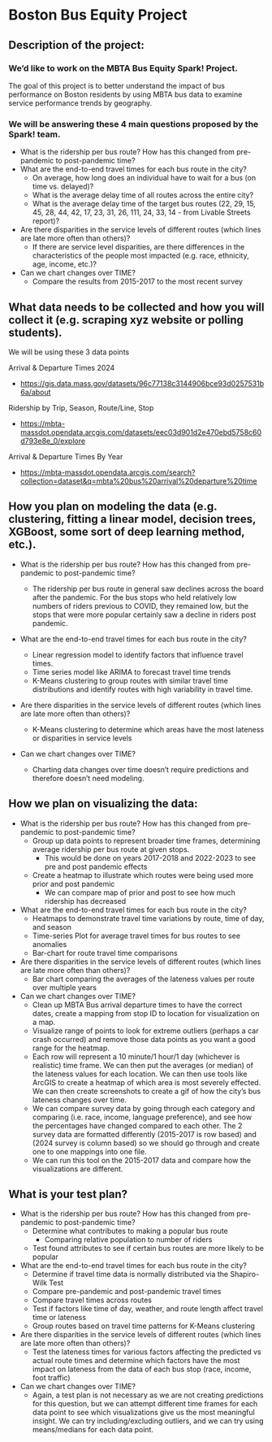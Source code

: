 # Boston Bus Equity Project

## Description of the project:

### We’d like to work on the MBTA Bus Equity Spark! Project.

The goal of this project is to better understand the impact of bus performance on Boston residents by using MBTA bus data to examine service performance trends by geography.

### We will be answering these 4 main questions proposed by the Spark! team.

- What is the ridership per bus route? How has this changed from pre-pandemic to post-pandemic time?
- What are the end-to-end travel times for each bus route in the city?
  - On average, how long does an individual have to wait for a bus (on time vs. delayed)?
  - What is the average delay time of all routes across the entire city?
  - What is the average delay time of the target bus routes (22, 29, 15, 45, 28, 44, 42, 17, 23, 31, 26, 111, 24, 33, 14 - from Livable Streets report)?
- Are there disparities in the service levels of different routes (which lines are late more often than others)?
  - If there are service level disparities, are there differences in the characteristics of the people most impacted (e.g. race, ethnicity, age, income, etc.)?
- Can we chart changes over TIME?
  - Compare the results from 2015-2017 to the most recent survey

## What data needs to be collected and how you will collect it (e.g. scraping xyz website or polling students).

We will be using these 3 data points

Arrival & Departure Times 2024

- https://gis.data.mass.gov/datasets/96c77138c3144906bce93d0257531b6a/about

Ridership by Trip, Season, Route/Line, Stop

- https://mbta-massdot.opendata.arcgis.com/datasets/eec03d901d2e470ebd5758c60d793e8e_0/explore

Arrival & Departure Times By Year

- https://mbta-massdot.opendata.arcgis.com/search?collection=dataset&q=mbta%20bus%20arrival%20departure%20time

## How you plan on modeling the data (e.g. clustering, fitting a linear model, decision trees, XGBoost, some sort of deep learning method, etc.).

- What is the ridership per bus route? How has this changed from pre-pandemic to post-pandemic time?
  - The ridership per bus route in general saw declines across the board after the pandemic. For the bus stops who held relatively low numbers of riders previous to COVID, they remained low, but the stops that were more popular certainly saw a decline in riders post pandemic.
- What are the end-to-end travel times for each bus route in the city?

  - Linear regression model to identify factors that influence travel times.
  - Time series model like ARIMA to forecast travel time trends
  - K-Means clustering to group routes with similar travel time distributions and identify routes with high variability in travel time.

- Are there disparities in the service levels of different routes (which lines are late more often than others)?
  - K-Means clustering to determine which areas have the most lateness or disparities in service levels
- Can we chart changes over TIME?
  - Charting data changes over time doesn’t require predictions and therefore doesn’t need modeling.

## How we plan on visualizing the data:

- What is the ridership per bus route? How has this changed from pre-pandemic to post-pandemic time?
  - Group up data points to represent broader time frames, determining average ridership per bus route at given stops.
    - This would be done on years 2017-2018 and 2022-2023 to see pre and post pandemic effects
  - Create a heatmap to illustrate which routes were being used more prior and post pandemic
    - We can compare map of prior and post to see how much ridership has decreased
- What are the end-to-end travel times for each bus route in the city?
  - Heatmaps to demonstrate travel time variations by route, time of day, and season
  - Time-series Plot for average travel times for bus routes to see anomalies
  - Bar-chart for route travel time comparisons
- Are there disparities in the service levels of different routes (which lines are late more often than others)?
  - Bar chart comparing the averages of the lateness values per route over multiple years
- Can we chart changes over TIME?
  - Clean up MBTA Bus arrival departure times to have the correct dates, create a mapping from stop ID to location for visualization on a map.
  - Visualize range of points to look for extreme outliers (perhaps a car crash occurred) and remove those data points as you want a good range for the heatmap.
  - Each row will represent a 10 minute/1 hour/1 day (whichever is realistic) time frame. We can then put the averages (or median) of the lateness values for each location. We can then use tools like ArcGIS to create a heatmap of which area is most severely effected. We can then create screenshots to create a gif of how the city’s bus lateness changes over time.
  - We can compare survey data by going through each category and comparing (i.e. race, income, language preference), and see how the percentages have changed compared to each other. The 2 survey data are formatted differently (2015-2017 is row based) and (2024 survey is column based) so we should go through and create one to one mappings into one file.
  - We can run this tool on the 2015-2017 data and compare how the visualizations are different.

## What is your test plan?

- What is the ridership per bus route? How has this changed from pre-pandemic to post-pandemic time?
  - Determine what contributes to making a popular bus route
    - Comparing relative population to number of riders
  - Test found attributes to see if certain bus routes are more likely to be popular
- What are the end-to-end travel times for each bus route in the city?
  - Determine if travel time data is normally distributed via the Shapiro-Wilk Test
  - Compare pre-pandemic and post-pandemic travel times
  - Compare travel times across routes
  - Test if factors like time of day, weather, and route length affect travel time or lateness
  - Group routes based on travel time patterns for K-Means clustering
- Are there disparities in the service levels of different routes (which lines are late more often than others)?
  - Test the lateness times for various factors affecting the predicted vs actual route times and determine which factors have the most impact on lateness from the data of each bus stop (race, income, foot traffic)
- Can we chart changes over TIME?
  - Again, a test plan is not necessary as we are not creating predictions for this question, but we can attempt different time frames for each data point to see which visualizations give us the most meaningful insight. We can try including/excluding outliers, and we can try using means/medians for each data point.
